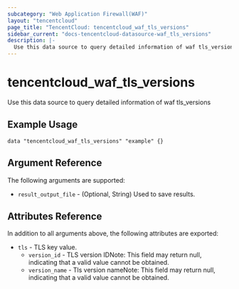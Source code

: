 ```yaml
---
subcategory: "Web Application Firewall(WAF)"
layout: "tencentcloud"
page_title: "TencentCloud: tencentcloud_waf_tls_versions"
sidebar_current: "docs-tencentcloud-datasource-waf_tls_versions"
description: |-
  Use this data source to query detailed information of waf tls_versions
---
```


# tencentcloud_waf_tls_versions

Use this data source to query detailed information of waf tls_versions

## Example Usage

```hcl
data "tencentcloud_waf_tls_versions" "example" {}
```

## Argument Reference

The following arguments are supported:

* `result_output_file` - (Optional, String) Used to save results.

## Attributes Reference

In addition to all arguments above, the following attributes are exported:

* `tls` - TLS key value.
  * `version_id` - TLS version IDNote: This field may return null, indicating that a valid value cannot be obtained.
  * `version_name` - Tls version nameNote: This field may return null, indicating that a valid value cannot be obtained.


